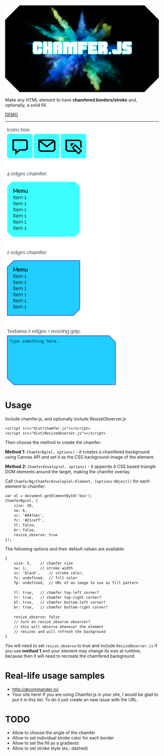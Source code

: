 ![](https://github.com/ramon-mendes/Chamfer.js/raw/master/img/chamferjs.png)

Make any HTML element to have **chamfered borders/stroke** and, optionally, a solid fill.

[DEMO](http://chamferjs.azurewebsites.net/)

---

![](https://github.com/ramon-mendes/Chamfer.js/raw/master/img/demo.png)

# Usage

Include chamfer.js, and optionally include ResizeObserver.js

```
<script src="dist/chamfer.js"></script>
<script src="dist/ResizeObserver.js"></script>
```

Then choose the method to create the chamfer:

**Method 1:** `ChamferBg(el, options)` - it creates a chamfered background using Canvas API and set it as the CSS background-image of the element.

**Method 2:** `ChamferEnvelop(el, options)` - it appends 4 CSS based triangle DOM elements around the target, making the chamfer overlay.

Call `ChamferBg/ChamferEnvelop(el:Element, [options:Object])` for each element to chamfer:

```JS
var el = document.getElementById('box');
ChamferBg(el, {
	size: 20,
	sw: 6,
	sc: '#447aec',
	fc: '#21ceff',
	tl: false,
	br: false,
	resize_observe: true
});
```


The following options and their default values are available:

```JS
{
	size: 5,	// chamfer size
	sw: 1,		// stroke width
	sc: 'black',	// stroke color,
	fc: undefined,	// fill color
	fp: undefined,	// URL of an image to use as fill pattern

	tl: true,	// chamfer top-left corner?
	tr: true,	// chamfer top-right corner?
	bl: true,	// chamfer bottom-left corner?
	br: true,	// chamfer bottom-right corner?

	resize_observe: false
	// turn on resize_observe observer?
	// this will observe whenever the element
	// resizes and will refresh the background
}
```

You will need to set `resize_observe` to true and include `ResizeObserver.js` if you use **method 1** and your element may change its size at runtime, because then it will need to recreate the chamfered background.

# Real-life usage samples

- http://atcommander.io/
- Your site here! If you are using Chamfer.js in your site, I would be glad to put it in this list. To do it just create an new issue with the URL.

# TODO

- Allow to choose the angle of the chamfer
- Allow to set individual stroke color for each border
- Allow to set the fill as a gradients
- Allow to set stroke style (ex.: dashed)